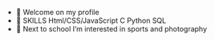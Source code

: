 - 👋 Welcome on my profile
- 🌱 SKILLS
    Html/CSS/JavaScript
    C
    Python
    SQL
- 👀 Next to school I’m interested in sports and photography

